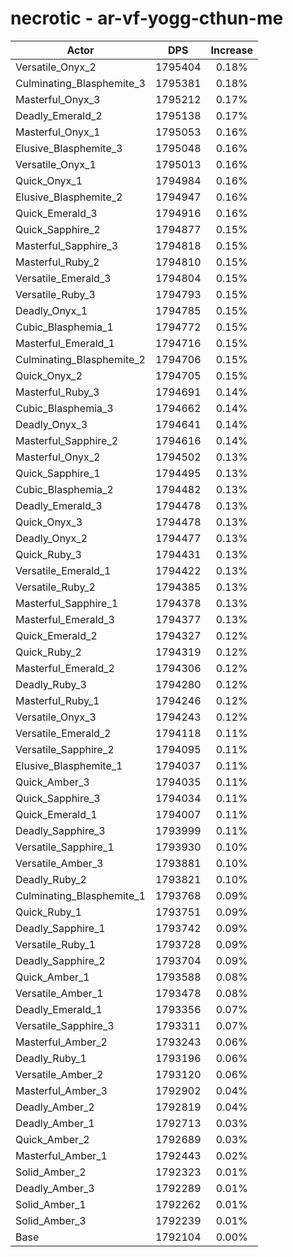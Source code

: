 # necrotic - ar-vf-yogg-cthun-me
| Actor | DPS | Increase |
|---|:---:|:---:|
|Versatile_Onyx_2|1795404|0.18%|
|Culminating_Blasphemite_3|1795381|0.18%|
|Masterful_Onyx_3|1795212|0.17%|
|Deadly_Emerald_2|1795138|0.17%|
|Masterful_Onyx_1|1795053|0.16%|
|Elusive_Blasphemite_3|1795048|0.16%|
|Versatile_Onyx_1|1795013|0.16%|
|Quick_Onyx_1|1794984|0.16%|
|Elusive_Blasphemite_2|1794947|0.16%|
|Quick_Emerald_3|1794916|0.16%|
|Quick_Sapphire_2|1794877|0.15%|
|Masterful_Sapphire_3|1794818|0.15%|
|Masterful_Ruby_2|1794810|0.15%|
|Versatile_Emerald_3|1794804|0.15%|
|Versatile_Ruby_3|1794793|0.15%|
|Deadly_Onyx_1|1794785|0.15%|
|Cubic_Blasphemia_1|1794772|0.15%|
|Masterful_Emerald_1|1794716|0.15%|
|Culminating_Blasphemite_2|1794706|0.15%|
|Quick_Onyx_2|1794705|0.15%|
|Masterful_Ruby_3|1794691|0.14%|
|Cubic_Blasphemia_3|1794662|0.14%|
|Deadly_Onyx_3|1794641|0.14%|
|Masterful_Sapphire_2|1794616|0.14%|
|Masterful_Onyx_2|1794502|0.13%|
|Quick_Sapphire_1|1794495|0.13%|
|Cubic_Blasphemia_2|1794482|0.13%|
|Deadly_Emerald_3|1794478|0.13%|
|Quick_Onyx_3|1794478|0.13%|
|Deadly_Onyx_2|1794477|0.13%|
|Quick_Ruby_3|1794431|0.13%|
|Versatile_Emerald_1|1794422|0.13%|
|Versatile_Ruby_2|1794385|0.13%|
|Masterful_Sapphire_1|1794378|0.13%|
|Masterful_Emerald_3|1794377|0.13%|
|Quick_Emerald_2|1794327|0.12%|
|Quick_Ruby_2|1794319|0.12%|
|Masterful_Emerald_2|1794306|0.12%|
|Deadly_Ruby_3|1794280|0.12%|
|Masterful_Ruby_1|1794246|0.12%|
|Versatile_Onyx_3|1794243|0.12%|
|Versatile_Emerald_2|1794118|0.11%|
|Versatile_Sapphire_2|1794095|0.11%|
|Elusive_Blasphemite_1|1794037|0.11%|
|Quick_Amber_3|1794035|0.11%|
|Quick_Sapphire_3|1794034|0.11%|
|Quick_Emerald_1|1794007|0.11%|
|Deadly_Sapphire_3|1793999|0.11%|
|Versatile_Sapphire_1|1793930|0.10%|
|Versatile_Amber_3|1793881|0.10%|
|Deadly_Ruby_2|1793821|0.10%|
|Culminating_Blasphemite_1|1793768|0.09%|
|Quick_Ruby_1|1793751|0.09%|
|Deadly_Sapphire_1|1793742|0.09%|
|Versatile_Ruby_1|1793728|0.09%|
|Deadly_Sapphire_2|1793704|0.09%|
|Quick_Amber_1|1793588|0.08%|
|Versatile_Amber_1|1793478|0.08%|
|Deadly_Emerald_1|1793356|0.07%|
|Versatile_Sapphire_3|1793311|0.07%|
|Masterful_Amber_2|1793243|0.06%|
|Deadly_Ruby_1|1793196|0.06%|
|Versatile_Amber_2|1793120|0.06%|
|Masterful_Amber_3|1792902|0.04%|
|Deadly_Amber_2|1792819|0.04%|
|Deadly_Amber_1|1792713|0.03%|
|Quick_Amber_2|1792689|0.03%|
|Masterful_Amber_1|1792443|0.02%|
|Solid_Amber_2|1792323|0.01%|
|Deadly_Amber_3|1792289|0.01%|
|Solid_Amber_1|1792262|0.01%|
|Solid_Amber_3|1792239|0.01%|
|Base|1792104|0.00%|
